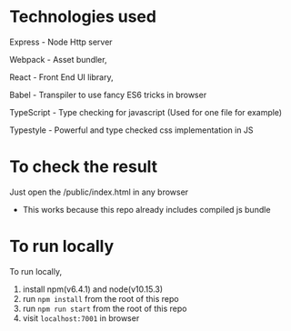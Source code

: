 # Technologies used

Express - Node Http server

Webpack - Asset bundler,

React - Front End UI library,

Babel - Transpiler to use fancy ES6 tricks in browser

TypeScript - Type checking for javascript (Used for one file for example)

Typestyle - Powerful and type checked css implementation in JS


# To check the result

Just open the /public/index.html in any browser 
- This works because this repo already includes compiled js bundle


# To run locally

To run locally, 
1) install npm(v6.4.1) and node(v10.15.3)
2) run `npm install` from the root of this repo
3) run `npm run start` from the root of this repo
4) visit `localhost:7001` in browser